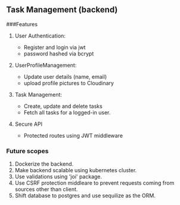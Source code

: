 ## Task Management (backend)

###Features
1. User Authentication:
    - Register and login via jwt
    - password hashed via bcrypt

2. UserProfileManagement:
   - Update user details (name, email)
   - upload profile pictures to Cloudinary

3. Task Management:
   - Create, update and delete tasks
   - Fetch all tasks for a logged-in user.

4. Secure API
   - Protected routes using JWT middleware

### Future scopes
1. Dockerize the backend.
2. Make backend scalable using kubernetes cluster.
3. Use validations using 'joi' package.
4. Use CSRF protection middleare to prevent requests coming from sources other than client.
5. Shift database to postgres and use sequilize as the ORM.
